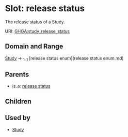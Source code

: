 
# Slot: release status


The release status of a Study.

URI: [GHGA:study_release_status](https://w3id.org/GHGA/study_release_status)


## Domain and Range

[Study](Study.md) &#8594;  <sub>1..1</sub> [release status enum](release status enum.md)

## Parents

 *  is_a: [release status](release_status.md)

## Children


## Used by

 * [Study](Study.md)
